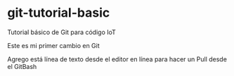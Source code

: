 # git-tutorial-basic
Tutorial básico de Git para código IoT

Este es mi primer cambio en Git

Agrego está línea de texto desde el editor en línea para hacer un Pull desde el GitBash
